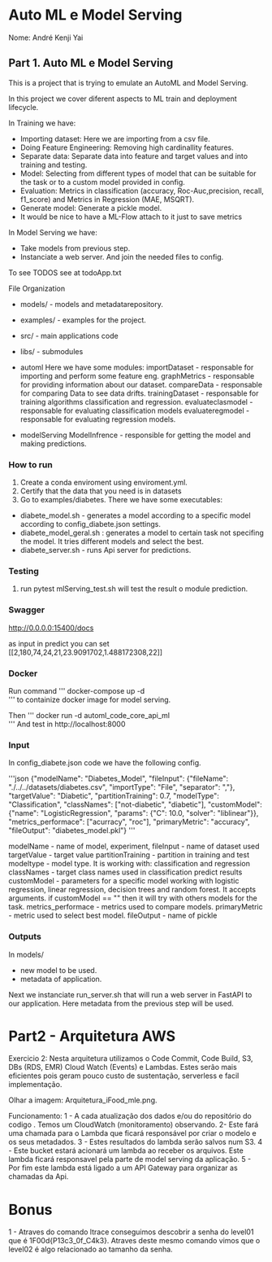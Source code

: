 # Auto ML e Model Serving

Nome: André Kenji Yai

## Part 1. Auto ML e Model Serving


This is a project that is trying to emulate an AutoML and Model Serving.

In this project we cover diferent aspects to ML train and deployment lifecycle.


In Training we have:
- Importing dataset: Here we are importing from a csv file.
- Doing Feature Engineering:  Removing high cardinallity features. 
- Separate data: Separate data into feature and target values and into training and testing.
- Model: Selecting from different types of model that can be suitable for the task or to a custom model provided in config.
- Evaluation: Metrics  in classification (accuracy, Roc-Auc,precision, recall, f1_score) and Metrics in Regression (MAE, MSQRT).
- Generate model: Generate a pickle model.
- It would be nice to have a ML-Flow attach to it just to save metrics

In Model Serving we have:
- Take models from previous step.
- Instanciate a web server. And join the needed files to config.

To see TODOS see at todoApp.txt

File Organization
- models/ - models and metadatarepository.
- examples/ -  examples for the project.
- src/ - main applications code 
- libs/ - submodules
- automl
Here we have some modules:
importDataset - responsable for importing and perform some feature eng.
graphMetrics - responsable for providing information about our dataset.
compareData - responsable for comparing Data to see data drifts.
trainingDataset - responsable for training algorithms classification and regression.
evaluateclasmodel - responsable for evaluating classification models
evaluateregmodel - responsable for evaluating regression models.

- modelServing
ModelInfrence - responsible for getting the model and making predictions.

### How to run 
1. Create a conda enviroment using enviroment.yml.
2. Certify that the data that you need is in datasets
3. Go to examples/diabetes. There we have some executables:
- diabete_model.sh - generates a model according to a specific model according to config_diabete.json settings.
- diabete_model_geral.sh : generates a model to certain task not specifing the model. It tries different models and select the best.
- diabete_server.sh - runs Api server for predictions.

### Testing
1. run pytest mlServing_test.sh will test the result o module prediction.

### Swagger

http://0.0.0.0:15400/docs

as input in predict you can set [[2,180,74,24,21,23.9091702,1.488172308,22]]

### Docker 

Run command 
'''
    docker-compose up -d  
'''
to containize docker image for model serving.

Then 
'''
    docker run -d automl_code_core_api_ml    
'''
And test in http://localhost:8000

### Input 

In config_diabete.json code we have the following config.

'''json
{"modelName": "Diabetes_Model", "fileInput": {"fileName": "./../../datasets/diabetes.csv", "importType": "File", "separator": ","}, 
"targetValue": "Diabetic", "partitionTraining": 0.7, "modelType": "Classification",  "classNames": ["not-diabetic", "diabetic"],
"customModel": {"name": "LogisticRegression", "params": {"C": 10.0, "solver": "liblinear"}}, "metrics_performace": ["acurracy", "roc"], 
"primaryMetric": "accuracy", "fileOutput": "diabetes_model.pkl"} 
'''

modelName - name of model, experiment,
fileInput - name of dataset used
targetValue - target value
partitionTraining - partition in training and test
modeltype - model type. It is working with: classification and regression
classNames - target class names used in classification predict results
customModel - parameters for a specific model working with logistic regression, linear regression, decision trees and random forest. It accepts arguments. if customModel == "" then it will try with others models for the task.
metrics_performace - metrics used to compare models. 
primaryMetric - metric used to select best model.
fileOutput - name of pickle

### Outputs

In models/
- new model to be used. 
- metadata of application.

Next we instanciate run_server.sh that will run a web server in FastAPI to our application. Here metadata from the previous step will be used.


# Part2 - Arquitetura AWS

Exercicio 2:
Nesta arquitetura utilizamos o Code Commit, Code Build, S3, DBs (RDS, EMR) Cloud Watch (Events) e Lambdas. Estes serão mais eficientes pois geram pouco custo de sustentação, serverless e facil implementação.

Olhar a imagem: Arquitetura_iFood_mle.png.

Funcionamento:
1 -  A cada atualização dos dados e/ou do repositório do codigo . Temos um CloudWatch (monitoramento) observando.
2- Este fará uma chamada para o Lambda que ficará responsável por criar o modelo e os seus metadados.
3 - Estes resultados do lambda serão salvos num S3.
4 - Este bucket estará acionará um lambda ao receber os arquivos. Este lambda ficará responsavel pela parte de model serving da aplicação.
5 - Por fim este lambda está ligado a um  API Gateway para organizar as chamadas da Api.

# Bonus 
1 - Atraves do comando ltrace conseguimos descobrir a senha do level01 que é 1F00d{P13c3_0f_C4k3}. Atraves deste mesmo comando vimos que o level02 é algo relacionado ao tamanho da senha.
